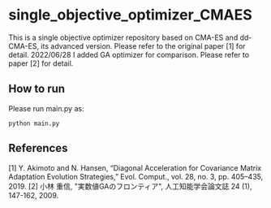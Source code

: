 # single_objective_optimizer_CMAES
This is a single objective optimizer repository based on CMA-ES and dd-CMA-ES, its advanced version. Please refer to the original paper [1] for detail.
2022/06/28
I added GA optimizer for comparison. Please refer to paper [2] for detail.

## How to run
Please run main.py as:

```linux cui
python main.py
```

## References
[1] Y. Akimoto and N. Hansen, “Diagonal Acceleration for Covariance Matrix Adaptation Evolution Strategies,” Evol. Comput., vol. 28, no. 3, pp. 405–435, 2019.
[2] 小林 重信, "実数値GAのフロンティア", 人工知能学会論文誌 24 (1), 147-162, 2009.
